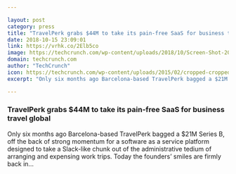 ```yaml
---

layout: post
category: press
title: "TravelPerk grabs $44M to take its pain-free SaaS for business travel global"
date: 2018-10-15 23:09:01
link: https://vrhk.co/2Elb5co
image: https://techcrunch.com/wp-content/uploads/2018/10/Screen-Shot-2018-10-15-at-16.18.41.png?w=710
domain: techcrunch.com
author: "TechCrunch"
icon: https://techcrunch.com/wp-content/uploads/2015/02/cropped-cropped-favicon-gradient.png?w=180
excerpt: "Only six months ago Barcelona-based TravelPerk bagged a $21M Series B, off the back of strong momentum for a software as a service platform designed to take a Slack-like chunk out of the administrative tedium of arranging and expensing work trips. Today the founders’ smiles are firmly back in…"

---
```


### TravelPerk grabs $44M to take its pain-free SaaS for business travel global

Only six months ago Barcelona-based TravelPerk bagged a $21M Series B, off the back of strong momentum for a software as a service platform designed to take a Slack-like chunk out of the administrative tedium of arranging and expensing work trips. Today the founders’ smiles are firmly back in…